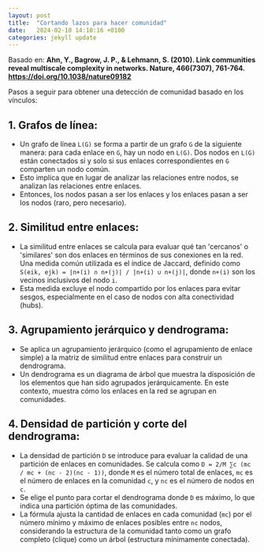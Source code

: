 ```yaml
---
layout: post
title:  "Cortando lazos para hacer comunidad"
date:   2024-02-10 14:10:16 +0100
categories: jekyll update
---
```


Basado en:
**Ahn, Y., Bagrow, J. P., & Lehmann, S. (2010). Link communities reveal multiscale complexity in networks. Nature, 466(7307), 761-764. https://doi.org/10.1038/nature09182**

Pasos a seguir para obtener una detección de comunidad basado en los vínculos:

## 1. Grafos de línea:
- Un grafo de línea `L(G)` se forma a partir de un grafo `G` de la siguiente manera: para cada enlace en `G`, hay un nodo en `L(G)`. Dos nodos en `L(G)` están conectados si y solo si sus enlaces correspondientes en `G` comparten un nodo común.
- Esto implica que en lugar de analizar las relaciones entre nodos, se analizan las relaciones entre enlaces.
- Entonces, los nodos pasan a ser los enlaces y los enlaces pasan a ser los nodos (raro, pero necesario).

## 2. Similitud entre enlaces:
- La similitud entre enlaces se calcula para evaluar qué tan 'cercanos' o 'similares' son dos enlaces en términos de sus conexiones en la red. Una medida común utilizada es el índice de Jaccard, definido como `S(eik, ejk) = |n+(i) ∩ n+(j)| / |n+(i) ∪ n+(j)|`, donde `n+(i)` son los vecinos inclusivos del nodo `i`.
- Esta medida excluye el nodo compartido por los enlaces para evitar sesgos, especialmente en el caso de nodos con alta conectividad (hubs).

## 3. Agrupamiento jerárquico y dendrograma:
- Se aplica un agrupamiento jerárquico (como el agrupamiento de enlace simple) a la matriz de similitud entre enlaces para construir un dendrograma.
- Un dendrograma es un diagrama de árbol que muestra la disposición de los elementos que han sido agrupados jerárquicamente. En este contexto, muestra cómo los enlaces en la red se agrupan en comunidades.

## 4. Densidad de partición y corte del dendrograma:
- La densidad de partición `D` se introduce para evaluar la calidad de una partición de enlaces en comunidades. Se calcula como `D = 2/M ∑c (mc / mc + (nc - 2)(nc - 1))`, donde `M` es el número total de enlaces, `mc` es el número de enlaces en la comunidad `c`, y `nc` es el número de nodos en `c`.
- Se elige el punto para cortar el dendrograma donde `D` es máximo, lo que indica una partición óptima de las comunidades.
- La fórmula ajusta la cantidad de enlaces en cada comunidad (`mc`) por el número mínimo y máximo de enlaces posibles entre `nc` nodos, considerando la estructura de la comunidad tanto como un grafo completo (clique) como un árbol (estructura mínimamente conectada).
